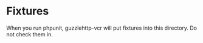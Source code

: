 # Fixtures

When you run phpunit, guzzlehttp-vcr will put fixtures into this directory. Do not check them in.